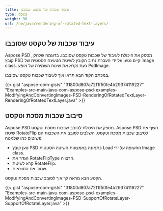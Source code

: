 ```yaml
---
title: עיבוד שכבות של טקסט שסובבו
type: docs
weight: 30
url: /he/java/rendering-of-rotated-text-layers/
---
```


## **עיבוד שכבות של טקסט שסובבו**
Aspose.PSD מספק את היכולת לעיבוד של שכבות טקסט שסובבו. בדוגמה שלהלן, קובץ PSD קיים נטען על ידי העברת נתיב הקובץ לשיטת הטעינה הסטטית של Image class. כעת נקרא את שיטת השמירה של מופע PsdImage.

במכתב הקוד הבא תראו איך לעיבוד שכבות טקסט שסובבו.

{{< gist "aspose-com-gists" "31800d807a72f1f50fe4b29374119227" "Examples-src-main-java-com-aspose-psd-examples-ModifyingAndConvertingImages-PSD-RenderingOfRotatedTextLayer-RenderingOfRotatedTextLayer.java" >}}
## **סיבוב שכבות מסכת וטקסט**
Aspose.PSD מספק את היכולת לסובב שכבות מסכת וטקסט. Aspose.PSD חשף את שיטת RotateFlip לסיבוב שכבות מסכת וטקסט. השלבים לסובב את השכבות הם פשוטים כמו שלמטה:

- טען קובץ PSD כתמונה באמצעות השיטה הסטטית Load החשופה על ידי Image class.
- הגדר את RotateFlipType הרצויה.
- קרא לשיטת RotateFlip.
- שמור את התוצאות.

הקטע הבא מראה לך איך לסובב שכבות מסכת וטקסט.

{{< gist "aspose-com-gists" "31800d807a72f1f50fe4b29374119227" "Examples-src-main-java-com-aspose-psd-examples-ModifyingAndConvertingImages-PSD-SupportOfRotateLayer-SupportOfRotateLayer.java" >}}
